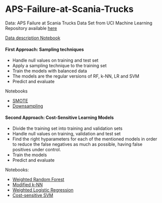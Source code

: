 # APS-Failure-at-Scania-Trucks

Data: APS Failure at Scania Trucks Data Set from UCI Machine Learning Repository available [here](https://archive.ics.uci.edu/ml/datasets/APS+Failure+at+Scania+Trucks)

[Data description Notebook](https://github.com/FranciscaAlliende/APS-Failure-at-Scania-Trucks/blob/master/Data_Description.ipynb)

#### First Approach: Sampling techniques
- Handle null values on training  and test set 
- Apply a sampling technique to the training set
- Train the models with balanced data
- The models are the regular versions of RF, k-NN, LR and SVM
- Predict and evaluate

Notebooks
* [SMOTE]()
* [Downsampling]()

#### Second Approach: Cost-Sensitive Learning Models
- Divide the training set into training and validation sets
- Handle null values on training, validation and test set 
- Find the right hyparameters for each of the mentioned models in order to reduce the false negatives as much as possible, having false positives under control.
- Train the models
- Predict and evaluate

Notebooks:
* [Weighted Random Forest](https://github.com/FranciscaAlliende/APS-Failure-at-Scania-Trucks/blob/master/Weighted_Random_Forest.ipynb)
* [Modified k-NN]()
* [Weighted Logistic Regression]()
* [Cost-sensitive SVM]()



